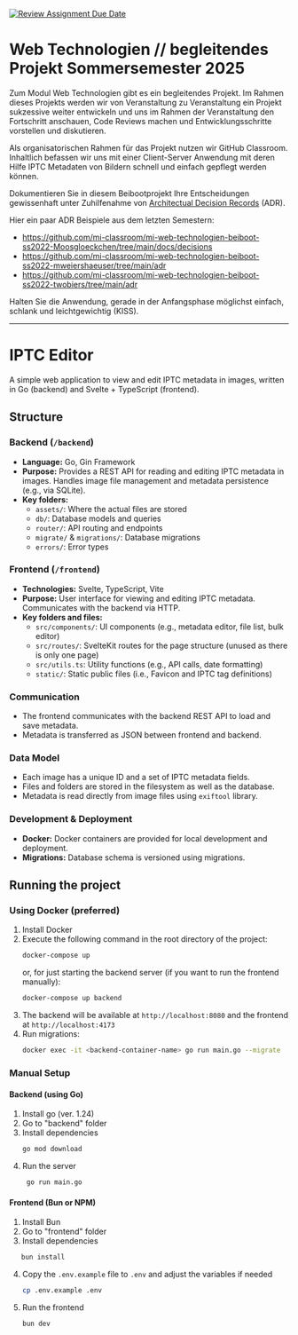 [![Review Assignment Due Date](https://classroom.github.com/assets/deadline-readme-button-22041afd0340ce965d47ae6ef1cefeee28c7c493a6346c4f15d667ab976d596c.svg)](https://classroom.github.com/a/cBV3pX2A)
# Web Technologien // begleitendes Projekt Sommersemester 2025
Zum Modul Web Technologien gibt es ein begleitendes Projekt. Im Rahmen dieses Projekts werden wir von Veranstaltung zu Veranstaltung ein Projekt sukzessive weiter entwickeln und uns im Rahmen der Veranstaltung den Fortschritt anschauen, Code Reviews machen und Entwicklungsschritte vorstellen und diskutieren.

Als organisatorischen Rahmen für das Projekt nutzen wir GitHub Classroom. Inhaltlich befassen wir uns mit einer  Client-Server Anwendung mit deren Hilfe IPTC Metadaten von Bildern schnell und einfach gepflegt werden können.

Dokumentieren Sie in diesem Beibootprojekt Ihre Entscheidungen gewissenhaft unter Zuhilfenahme von [Architectual Decision Records](https://adr.github.io) (ADR).

Hier ein paar ADR Beispiele aus dem letzten Semestern:
- https://github.com/mi-classroom/mi-web-technologien-beiboot-ss2022-Moosgloeckchen/tree/main/docs/decisions
- https://github.com/mi-classroom/mi-web-technologien-beiboot-ss2022-mweiershaeuser/tree/main/adr
- https://github.com/mi-classroom/mi-web-technologien-beiboot-ss2022-twobiers/tree/main/adr

Halten Sie die Anwendung, gerade in der Anfangsphase möglichst einfach, schlank und leichtgewichtig (KISS).

___

# IPTC Editor
A simple web application to view and edit IPTC metadata in images, written in Go (backend) and Svelte + TypeScript (frontend).

## Structure

### Backend (`/backend`)
- **Language:** Go, Gin Framework
- **Purpose:** Provides a REST API for reading and editing IPTC metadata in images. Handles image file management and metadata persistence (e.g., via SQLite).
- **Key folders:**
  - `assets/`: Where the actual files are stored
  - `db/`: Database models and queries
  - `router/`: API routing and endpoints
  - `migrate/` & `migrations/`: Database migrations
  - `errors/`: Error types

### Frontend (`/frontend`)
- **Technologies:** Svelte, TypeScript, Vite
- **Purpose:** User interface for viewing and editing IPTC metadata. Communicates with the backend via HTTP.
- **Key folders and files:**
  - `src/components/`: UI components (e.g., metadata editor, file list, bulk editor)
  - `src/routes/`: SvelteKit routes for the page structure (unused as there is only one page)
  - `src/utils.ts`: Utility functions (e.g., API calls, date formatting)
  - `static/`: Static public files (i.e., Favicon and IPTC tag definitions)

### Communication
- The frontend communicates with the backend REST API to load and save metadata.
- Metadata is transferred as JSON between frontend and backend.

### Data Model
- Each image has a unique ID and a set of IPTC metadata fields.
- Files and folders are stored in the filesystem as well as the database.
- Metadata is read directly from image files using `exiftool` library.

### Development & Deployment
- **Docker:** Docker containers are provided for local development and deployment.
- **Migrations:** Database schema is versioned using migrations.

## Running the project

### Using Docker (preferred)
1. Install Docker
2. Execute the following command in the root directory of the project:
   ```bash
   docker-compose up
   ```
   or, for just starting the backend server (if you want to run the frontend manually):
    ```bash
    docker-compose up backend
    ```
3. The backend will be available at `http://localhost:8080` and the frontend at `http://localhost:4173`
4. Run migrations:
   ```bash
   docker exec -it <backend-container-name> go run main.go --migrate
   ```

### Manual Setup
#### Backend (using Go)
1. Install go (ver. 1.24)
2. Go to "backend" folder
3. Install dependencies
   ```bash
   go mod download
   ```
4. Run the server
   ```bash
    go run main.go
    ```
   
#### Frontend (Bun or NPM)
1. Install Bun
2. Go to "frontend" folder
3. Install dependencies
```bash
   bun install
```
4. Copy the `.env.example` file to `.env` and adjust the variables if needed
   ```bash
   cp .env.example .env
   ```
5. Run the frontend
   ```bash
   bun dev
   ```
